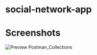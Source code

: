 # social-network-app

# Screenshots
![Preview Postman_Collections](https://github.com/ericdaniel6166/social-network-app/blob/main/docs/images/Preview_Postman_collections.png)
